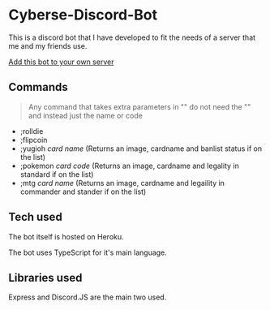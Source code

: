 # Cyberse-Discord-Bot

This is a discord bot that I have developed to fit the needs of a server that me and my friends use.

[Add this bot to your own server](https://discord.com/api/oauth2/authorize?client_id=848116082861801522&permissions=8&scope=bot)

## Commands
> Any command that takes extra parameters in "" do not need the "" and instead just the name or code
+ ;rolldie
+ ;flipcoin
+ ;yugioh *card name* (Returns an image, cardname and banlist status if on the list)
+ ;pokemon *card code* (Returns an image, cardname and legality in standard if on the list)
+ ;mtg *card name* (Returns an image, cardname and legaility in commander and stander if on the list)

## Tech used
The bot itself is hosted on Heroku.

The bot uses TypeScript for it's main language.

## Libraries used
Express and Discord.JS are the main two used.
